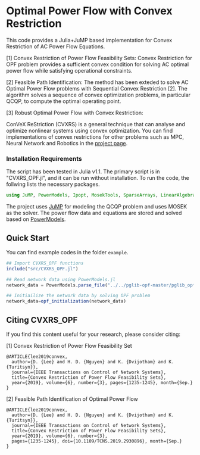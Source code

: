 # Optimal Power Flow with Convex Restriction

This code provides a Julia+JuMP based implementation for Convex Restriction of AC Power Flow Equations.

[1] Convex Restriction of Power Flow Feasibility Sets: Convex Restriction for OPF problem provides a sufficient convex condition for solving AC optimal power flow while satisfying operational constraints. 

[2] Feasible Path Identification: The method has been exteded to solve AC Optimal Power Flow problems with Sequential Convex Restriction [2]. The algorithm solves a sequence of convex optimization problems, in particular QCQP, to compute the optimal operating point.

[3] Robust Optimal Power Flow with Convex Restriction: 


ConVeX ReStriction (CVXRS) is a general technique that can analyse and optimize nonlinear systems using convex optimization.
You can find implementations of convex restrictions for other problems such as MPC, Neural Network and Robotics in the [project page](https://dclee131.github.io/research/2019/10/07/CVXRS.html).

### Installation Requirements

The script has been tested in Julia v1.1.
The primary script is in "CVXRS_OPF.jl", and it can be run without installation. 
To run the code, the follwing lists the necessary packages.

```julia
using JuMP, PowerModels, Ipopt, MosekTools, SparseArrays, LinearAlgebra, Plots
```
The project uses [JuMP](https://github.com/JuliaOpt/JuMP.jl) for modeling the QCQP problem and uses MOSEK as the solver.
The power flow data and equations are stored and solved based on [PowerModels](https://github.com/lanl-ansi/PowerModels.jl).

## Quick Start

You can find example codes in the folder `example`.

```julia
## Import CVXRS_OPF functions
include("src/CVXRS_OPF.jl")

## Read network data using PowerModels.jl
network_data = PowerModels.parse_file("../../pglib-opf-master/pglib_opf_case118_ieee.m");

## Initiailize the network data by solving OPF problem
network_data=opf_initialization(network_data)

```

## Citing CVXRS_OPF

If you find this content useful for your research, please consider citing: 

[1] Convex Restriction of Power Flow Feasibility Set

    @ARTICLE{lee2019convex,
      author={D. {Lee} and H. D. {Nguyen} and K. {Dvijotham} and K. {Turitsyn}},
      journal={IEEE Transactions on Control of Network Systems},
      title={Convex Restriction of Power Flow Feasibility Sets},
      year={2019}, volume={6}, number={3}, pages={1235-1245}, month={Sep.}
    }

[2] Feasible Path Identification of Optimal Power Flow

    @ARTICLE{lee2019convex,
      author={D. {Lee} and H. D. {Nguyen} and K. {Dvijotham} and K. {Turitsyn}},
      journal={IEEE Transactions on Control of Network Systems},
      title={Convex Restriction of Power Flow Feasibility Sets},
      year={2019}, volume={6}, number={3},
      pages={1235-1245}, doi={10.1109/TCNS.2019.2930896}, month={Sep.}
    }


